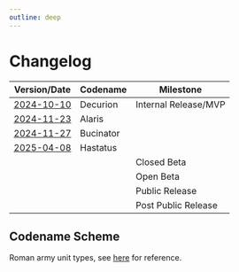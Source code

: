 ```yaml
---
outline: deep
---
```


# Changelog

| Version/Date                            | Codename  | Milestone            |
| --------------------------------------- | --------- | -------------------- |
| [2024-10-10](./2024-10-10 '2024-10-10') | Decurion  | Internal Release/MVP |
| [2024-11-23](./2024-11-23 '2024-11-23') | Alaris    |                      |
| [2024-11-27](./2024-11-27 '2024-11-27') | Bucinator |                      |
| [2025-04-08](./2025-04-08 '2025-04-08') | Hastatus  |                      |
|                                         |           | Closed Beta          |
|                                         |           | Open Beta            |
|                                         |           | Public Release       |
|                                         |           | Post Public Release  |

## Codename Scheme

Roman army unit types, see [here](https://en.wikipedia.org/wiki/List_of_Roman_army_unit_types 'Roman Army Unit Types') for reference.
